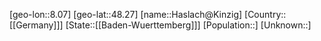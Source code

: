 ﻿---
location: [48.27,8.07]
type: City
tags:
- geo/City


SpocWebEntityId: 30791
isDeleted: false
confidential: public

---
[geo-lon::8.07]
[geo-lat::48.27]
[name::Haslach@Kinzig]
[Country::[[Germany]]]
[State::[[Baden-Wuerttemberg]]]
[Population::]
[Unknown::]

